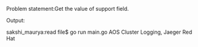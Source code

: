 Problem statement:Get the value of support field.


Output:

sakshi_maurya:read file$ go run main.go
AOS Cluster Logging, Jaeger
Red Hat


